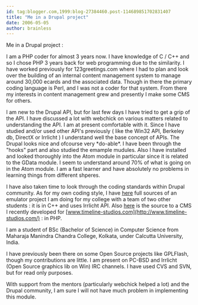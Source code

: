 ```yaml
---
id: tag:blogger.com,1999:blog-27384460.post-114689851702831407
title: "Me in a Drupal project"
date: 2006-05-05
author: brainless
---
```


Me in a Drupal project :  

I am a PHP coder for almost 3 years now. I have knowledge of C / C++ and so I chose PHP 3 years back for web programming due to the similarity. I have worked previously for 123greetings.com where I had to plan and look over the building of an internal content management system to manage around 30,000 ecards and the associated data. Though in there the primary coding language is Perl, and I was not a coder for that system. From there my interests in content management grew and presently I make some CMS for others.  

I am new to the Drupal API, but for last few days I have tried to get a grip of the API. I have discussed a lot with webchick on various matters related to understanding the API. I am at present comfortable with it. Since I have studied and/or used other API's previously ( like the Win32 API, Berkeley db, DirectX or Irrlicht ) I understand well the base concept of APIs. The Drupal looks nice and ofcourse very \*do-able\*. I have been through the "hooks" part and also studied the emample mudules. Also I have installed and looked thoroughly into the Atom module in particular since it is related to the GData module. I seem to understand around 70% of what is going on in the Atom module. I am a fast learner and have absolutely no problems in learning things from different shperes.  

I have also taken time to look through the coding standards within Drupal community. As for my own coding style, I have [here](http://sumit.pixlie.com/2006/05/8085-emulator.html) full sources of an emulator project I am doing for my college with a team of two other students : it is in C++ and uses Irrlicht API. Also [here](http://sumit.pixlie.com/timeline-studios.com.rar) is the source to a CMS I recently developed for [www.timeline-studios.com](http://www.timeline-studios.com/) : in PHP.  

I am a student of BSc (Bachelor of Science) in Computer Science from Maharaja Manindra Chandra College, Kolkata, under Calcutta University, India.  

I have previously been there on some Open Source projects like GPLFlash, though my contributions are little. I am present on PC-BSD and Irrlicht (Open Source graphics lib on Win) IRC channels. I have used CVS and SVN, but for read only purposes.  

With support from the mentors (particularly webchick helped a lot) and the Drupal community, I am sure I will not have much problem in implementing this module.